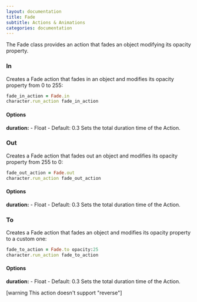 ```yaml
---
layout: documentation
title: Fade
subtitle: Actions & Animations
categories: documentation
---
```


The Fade class provides an action that fades an object modifying its opacity property.

### In
Creates a Fade action that fades in an object and modifies its opacity property from 0 to 255:

```ruby
fade_in_action = Fade.in
character.run_action fade_in_action
```

#### Options
**duration:** - Float - Default: 0.3
Sets the total duration time of the Action.

### Out
Creates a Fade action that fades out an object and modifies its opacity property from 255 to 0:

```ruby
fade_out_action = Fade.out
character.run_action fade_out_action
```

#### Options
**duration:** - Float - Default: 0.3
Sets the total duration time of the Action.

### To
Creates a Fade action that fades an object and modifies its opacity property to a custom one:

```ruby
fade_to_action = Fade.to opacity:25
character.run_action fade_to_action
```

#### Options
**duration:** - Float - Default: 0.3
Sets the total duration time of the Action.

[warning This action doesn't support "reverse"]